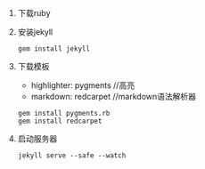 
1. 下载ruby
2. 安装jekyll

	```
	gem install jekyll
	```

3. 下载模板

 	- highlighter: pygments //高亮
 	* markdown: redcarpet   //markdown语法解析器

	```
	gem install pygments.rb
	gem install redcarpet
	```

4. 启动服务器

	```
	jekyll serve --safe --watch
	```
